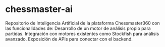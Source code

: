 # chessmaster-ai
Repositorio de Inteligencia Artificial de la plataforma Chessmaster360 con las funcionalidades de: Desarrollo de un motor de análisis propio para partidas. Integración con motores existentes como Stockfish para análisis avanzado. Exposición de APIs para conectar con el backend. 

